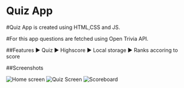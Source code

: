 # Quiz App

#Quiz App is created using HTML,CSS and JS.

#For this app questions are fetched using Open Trivia API.

##Features
► Quiz
► Highscore
► Local storage
► Ranks accoring to score

##Screenshots
<p>
<img src="https://github.com/ishikadevare13/Quiz-App/assets/67310562/f18d0d62-1cd3-4eda-a0b2-87ceac8f5be2" alt="Home screen" >
<img src="https://github.com/ishikadevare13/Quiz-App/assets/67310562/3095a4c3-0d58-44e7-92c5-26715d116fae" alt="Quiz Screen" >
<img src="https://github.com/ishikadevare13/Quiz-App/assets/67310562/9d0d0257-3934-43e0-b295-1876078e13ec" alt="Scoreboard" >
</p>
